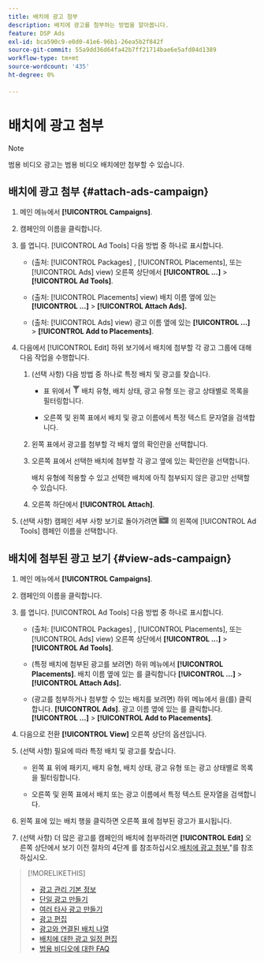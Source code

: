 ```yaml
---
title: 배치에 광고 첨부
description: 배치에 광고를 첨부하는 방법을 알아봅니다.
feature: DSP Ads
exl-id: bca590c9-e0d0-41e6-96b1-26ea5b2f842f
source-git-commit: 55a9dd36d64fa42b7ff21714bae6e5afd04d1389
workflow-type: tm+mt
source-wordcount: '435'
ht-degree: 0%

---
```


# 배치에 광고 첨부

>[!NOTE]
>
>범용 비디오 광고는 범용 비디오 배치에만 첨부할 수 있습니다.

## 배치에 광고 첨부 {#attach-ads-campaign}

1. 메인 메뉴에서 **[!UICONTROL Campaigns]**.

1. 캠페인의 이름을 클릭합니다.

1. 를 엽니다. [!UICONTROL Ad Tools] 다음 방법 중 하나로 표시합니다.

   * (출처: [!UICONTROL Packages] , [!UICONTROL Placements], 또는 [!UICONTROL Ads] view) 오른쪽 상단에서 **[!UICONTROL ...]** > **[!UICONTROL Ad Tools]**.

   * (출처: [!UICONTROL Placements] view) 배치 이름 옆에 있는  **[!UICONTROL ...]** > **[!UICONTROL Attach Ads].**

   * (출처: [!UICONTROL Ads] view) 광고 이름 옆에 있는  **[!UICONTROL ...]** > **[!UICONTROL Add to Placements]**.

1. 다음에서 [!UICONTROL Edit] 하위 보기에서 배치에 첨부할 각 광고 그룹에 대해 다음 작업을 수행합니다.

   1. (선택 사항) 다음 방법 중 하나로 특정 배치 및 광고를 찾습니다.

      * 표 위에서 ![필터](/help/dsp/assets/filter.png) 배치 유형, 배치 상태, 광고 유형 또는 광고 상태별로 목록을 필터링합니다.

      * 오른쪽 및 왼쪽 표에서 배치 및 광고 이름에서 특정 텍스트 문자열을 검색합니다.

   1. 왼쪽 표에서 광고를 첨부할 각 배치 옆의 확인란을 선택합니다.

   1. 오른쪽 표에서 선택한 배치에 첨부할 각 광고 옆에 있는 확인란을 선택합니다.

      배치 유형에 적용할 수 있고 선택한 배치에 아직 첨부되지 않은 광고만 선택할 수 있습니다.

   1. 오른쪽 하단에서  **[!UICONTROL Attach]**.

1. (선택 사항) 캠페인 세부 사항 보기로 돌아가려면 ![폴더로 돌아가기](/help/dsp/assets/breadcrumb-return.png "폴더로 돌아가기") 의 왼쪽에 [!UICONTROL Ad Tools] 캠페인 이름을 선택합니다.

## 배치에 첨부된 광고 보기 {#view-ads-campaign}

<!-- should be a separate page, combined with "List the Placements Associated with an Ad" (although that pertains to a single ad only), or maybe just rename this topic -->

1. 메인 메뉴에서 **[!UICONTROL Campaigns]**.

1. 캠페인의 이름을 클릭합니다.

1. 를 엽니다. [!UICONTROL Ad Tools] 다음 방법 중 하나로 표시합니다.

   * (출처: [!UICONTROL Packages] , [!UICONTROL Placements], 또는 [!UICONTROL Ads] view) 오른쪽 상단에서 **[!UICONTROL ...]** > **[!UICONTROL Ad Tools]**.

   * (특정 배치에 첨부된 광고를 보려면) 하위 메뉴에서 **[!UICONTROL Placements]**. 배치 이름 옆에 있는 를 클릭합니다  **[!UICONTROL ...]** > **[!UICONTROL Attach Ads].**

   * (광고를 첨부하거나 첨부할 수 있는 배치를 보려면) 하위 메뉴에서 을(를) 클릭합니다. **[!UICONTROL Ads]**. 광고 이름 옆에 있는 를 클릭합니다.  **[!UICONTROL ...]** > **[!UICONTROL Add to Placements]**.

1. 다음으로 전환 **[!UICONTROL View]** 오른쪽 상단의 옵션입니다.

1. (선택 사항) 필요에 따라 특정 배치 및 광고를 찾습니다.

   * 왼쪽 표 위에 패키지, 배치 유형, 배치 상태, 광고 유형 또는 광고 상태별로 목록을 필터링합니다.

   * 오른쪽 및 왼쪽 표에서 배치 또는 광고 이름에서 특정 텍스트 문자열을 검색합니다.

1. 왼쪽 표에 있는 배치 행을 클릭하면 오른쪽 표에 첨부된 광고가 표시됩니다.

1. (선택 사항) 더 많은 광고를 캠페인의 배치에 첨부하려면 **[!UICONTROL Edit]** 오른쪽 상단에서 보기 이전 절차의 4단계 를 참조하십시오.[배치에 광고 첨부](#attach-ads-campaign),&quot;를 참조하십시오.

>[!MORELIKETHIS]
>
>* [광고 관리 기본 정보](ad-about.md)
>* [단일 광고 만들기](ad-create.md)
>* [여러 타사 광고 만들기](ad-create-multiple.md)
>* [광고 편집](ad-edit.md)
>* [광고와 연결된 배치 나열](ad-list-placements.md)
>* [배치에 대한 광고 일정 편집](/help/dsp/campaign-management/placements/placement-edit-ad-schedule.md)
>* [범용 비디오에 대한 FAQ](/help/dsp/campaign-management/faq-universal-video.md)
